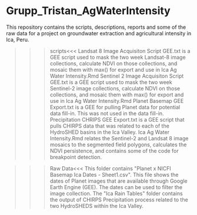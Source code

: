 # Grupp_Tristan_AgWaterIntensity

This repository contains the scripts, descriptions, reports and some of the raw data for a project on groundwater extraction and agricultural intensity in Ica, Peru.

>>>scripts<<<
Landsat 8 Image Acquisiton Script GEE.txt is a GEE script used to mask the two week Landsat-8 image collections, calculate NDVI on those collections, and mosaic them with max() for export and use in Ica Ag Water Intensity.Rmd
Sentinel 2 Image Acquisiton Script GEE.txt is a GEE script used to mask the two week Sentinel-2 image collections, calculate NDVI on those collections, and mosaic them with max() for export and use in Ica Ag Water Intensity.Rmd
Planet Basemap GEE Export.txt is a GEE for pulling Planet data for potential data fill-in. This was not used in the data fill-in.
Precipitation CHRIPS GEE Export.txt is a GEE script that pulls CHIRPS data that was related to each of the HydroSHED basins in the Ica Valley.
Ica Ag Water Intensity.Rmd relates the Sentinel-2 and Landsat 8 image mosaics to the segmented field polygons, calculates the NDVI persistence, and contains some of the code for breakpoint detection.

>>>Raw Data<<<
This folder contains "Planet x NICFI Basemap Ica Dates - Sheet1.csv". This file shows the dates of Planet images that are available through Google Earth Engine (GEE). The dates can be used to filter the image collection.
The "Ica Rain Tables" folder contains the output of CHIRPS Precipitation process related to the two HydroSHEDS within the Ica Valley. 
